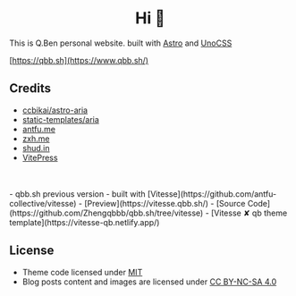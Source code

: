 <h1 align="center">Hi 🤗</h1>

This is Q.Ben personal website. built with [Astro](https://astro.build/) and [UnoCSS](https://unocss.dev/)

[https://qbb.sh](https://www.qbb.sh/)

## Credits

- [ccbikai/astro-aria](https://github.com/ccbikai/astro-aria)
- [static-templates/aria](https://github.com/static-templates/aria)
- [antfu.me](https://antfu.me/)
- [zxh.me](https://zxh.me/)
- [shud.in](https://shud.in/)
- [VitePress](https://vitepress.dev/)
<br>
<br>
- qbb.sh previous version - built with [Vitesse](https://github.com/antfu-collective/vitesse)
    - [Preview](https://vitesse.qbb.sh/)
    - [Source Code](https://github.com/Zhengqbbb/qbb.sh/tree/vitesse)
    - [Vitesse ✘ qb theme template](https://vitesse-qb.netlify.app/)

## License

- Theme code licensed under [MIT](https://github.com/Zhengqbbb/qbb.sh/blob/main/LICENSE)
- Blog posts content and images are licensed under [CC BY-NC-SA 4.0](https://creativecommons.org/licenses/by-nc/4.0/)
